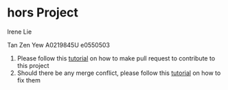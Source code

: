 # hors Project
Irene Lie

Tan Zen Yew A0219845U e0550503

1. Please follow this [tutorial](https://opensource.com/article/19/7/create-pull-request-github) on how to make pull request to contribute to this project
2. Should there be any merge conflict, please follow this [tutorial](https://docs.github.com/en/github/collaborating-with-pull-requests/addressing-merge-conflicts/resolving-a-merge-conflict-on-github) on how to fix them 

